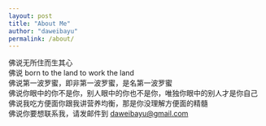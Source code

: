 ```yaml
---
layout: post
title: "About Me"
author: "daweibayu"
permalink: /about/
---
```


佛说无所住而生其心<br>
佛说 born to the land to work the land<br>
佛说第一波罗蜜，即非第一波罗蜜，是名第一波罗蜜<br>
佛说你眼中的你不是你，别人眼中的你也不是你，唯独你眼中的别人才是你自己<br>
佛说我吃方便面你跟我讲营养均衡，那是你没理解方便面的精髓<br>
佛说你要想联系我，请发邮件到 daweibayu@gmail.com